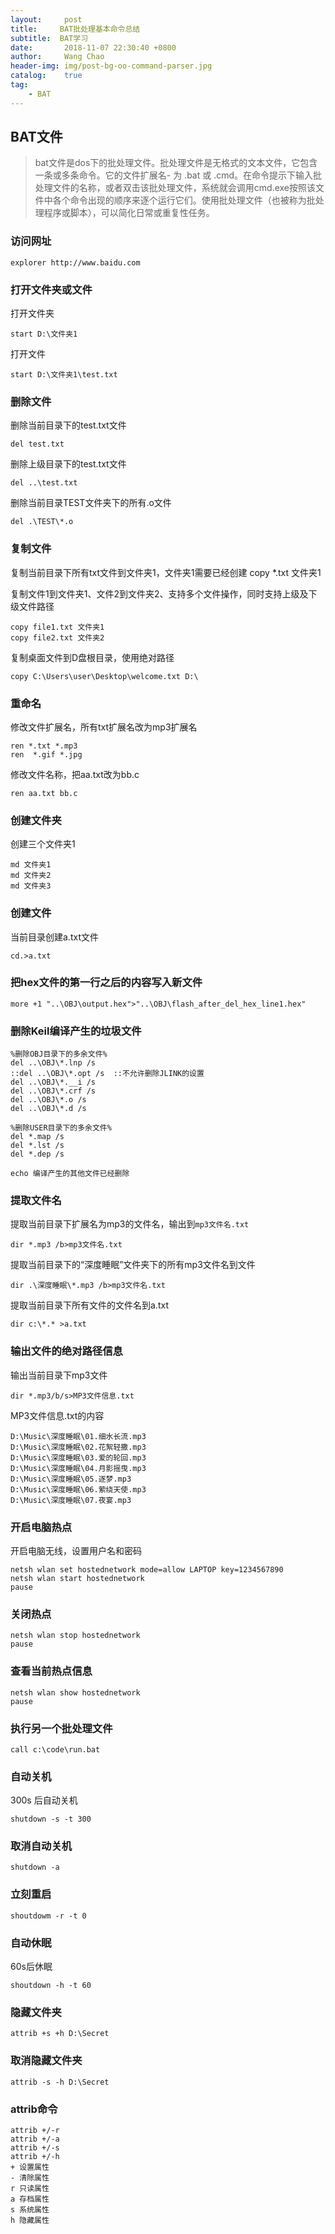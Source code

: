 ```yaml
---
layout:     post
title:     BAT批处理基本命令总结
subtitle:  BAT学习
date:       2018-11-07 22:30:40 +0800
author:     Wang Chao
header-img: img/post-bg-oo-command-parser.jpg
catalog:    true
tag:
    - BAT
---
```


## BAT文件

> bat文件是dos下的批处理文件。批处理文件是无格式的文本文件，它包含一条或多条命令。它的文件扩展名- 为 .bat 或 .cmd。在命令提示下输入批处理文件的名称，或者双击该批处理文件，系统就会调用cmd.exe按照该文件中各个命令出现的顺序来逐个运行它们。使用批处理文件（也被称为批处理程序或脚本），可以简化日常或重复性任务。

### 访问网址

	explorer http://www.baidu.com

### 打开文件夹或文件

打开文件夹

	start D:\文件夹1

打开文件

	start D:\文件夹1\test.txt

### 删除文件

删除当前目录下的test.txt文件
	
	del test.txt

删除上级目录下的test.txt文件
	
	del ..\test.txt

删除当前目录TEST文件夹下的所有.o文件

	del .\TEST\*.o

### 复制文件

复制当前目录下所有txt文件到文件夹1，文件夹1需要已经创建
	copy *.txt 文件夹1

复制文件1到文件夹1、文件2到文件夹2、支持多个文件操作，同时支持上级及下级文件路径
	
	copy file1.txt 文件夹1
	copy file2.txt 文件夹2

复制桌面文件到D盘根目录，使用绝对路径

	copy C:\Users\user\Desktop\welcome.txt D:\

### 重命名

修改文件扩展名，所有txt扩展名改为mp3扩展名

	ren *.txt *.mp3
	ren  *.gif *.jpg

修改文件名称，把aa.txt改为bb.c

	ren aa.txt bb.c

### 创建文件夹

创建三个文件夹1

	md 文件夹1
	md 文件夹2
	md 文件夹3

### 创建文件

当前目录创建a.txt文件

	cd.>a.txt

### 把hex文件的第一行之后的内容写入新文件

	more +1 "..\OBJ\output.hex">"..\OBJ\flash_after_del_hex_line1.hex"	

### 删除Keil编译产生的垃圾文件
	
	%删除OBJ目录下的多余文件%
	del ..\OBJ\*.lnp /s
	::del ..\OBJ\*.opt /s  ::不允许删除JLINK的设置
	del ..\OBJ\*.__i /s
	del ..\OBJ\*.crf /s
	del ..\OBJ\*.o /s
	del ..\OBJ\*.d /s
	
	%删除USER目录下的多余文件%
	del *.map /s
	del *.lst /s
	del *.dep /s
	
	echo 编译产生的其他文件已经删除

### 提取文件名

提取当前目录下扩展名为mp3的文件名，输出到`mp3文件名.txt`
	
	dir *.mp3 /b>mp3文件名.txt

提取当前目录下的“深度睡眠”文件夹下的所有mp3文件名到文件
	
	dir .\深度睡眠\*.mp3 /b>mp3文件名.txt

提取当前目录下所有文件的文件名到a.txt

	dir c:\*.* >a.txt  

### 输出文件的绝对路径信息

输出当前目录下mp3文件
	
	dir *.mp3/b/s>MP3文件信息.txt

MP3文件信息.txt的内容

	D:\Music\深度睡眠\01.细水长流.mp3
	D:\Music\深度睡眠\02.花絮轻撒.mp3
	D:\Music\深度睡眠\03.爱的轮回.mp3
	D:\Music\深度睡眠\04.月影摇曳.mp3
	D:\Music\深度睡眠\05.逐梦.mp3
	D:\Music\深度睡眠\06.萦绕天使.mp3
	D:\Music\深度睡眠\07.夜宴.mp3

### 开启电脑热点

开启电脑无线，设置用户名和密码

	netsh wlan set hostednetwork mode=allow LAPTOP key=1234567890
	netsh wlan start hostednetwork
	pause

### 关闭热点

	netsh wlan stop hostednetwork
	pause

### 查看当前热点信息
	
	netsh wlan show hostednetwork
	pause

### 执行另一个批处理文件

	call c:\code\run.bat

### 自动关机

300s 后自动关机

	shutdown -s -t 300

### 取消自动关机

	shutdown -a

### 立刻重启

	shoutdowm -r -t 0

### 自动休眠

60s后休眠

	shoutdown -h -t 60

### 隐藏文件夹

	attrib +s +h D:\Secret

### 取消隐藏文件夹
	
	attrib -s -h D:\Secret

### attrib命令

	attrib +/-r
	attrib +/-a
	attrib +/-s 
	attrib +/-h  
	+ 设置属性
	- 清除属性
	r 只读属性
	a 存档属性
	s 系统属性
	h 隐藏属性

